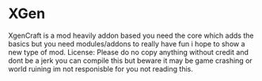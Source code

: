 XGen
====

XgenCraft is a mod heavily addon based you need the core which adds the basics but you need modules/addons to really have fun i hope to show a new type of mod.
License: Please do no copy anything without credit and dont be a jerk you can compile this but beware it may be game crashing or world ruining im not responisble for you not reading this.
